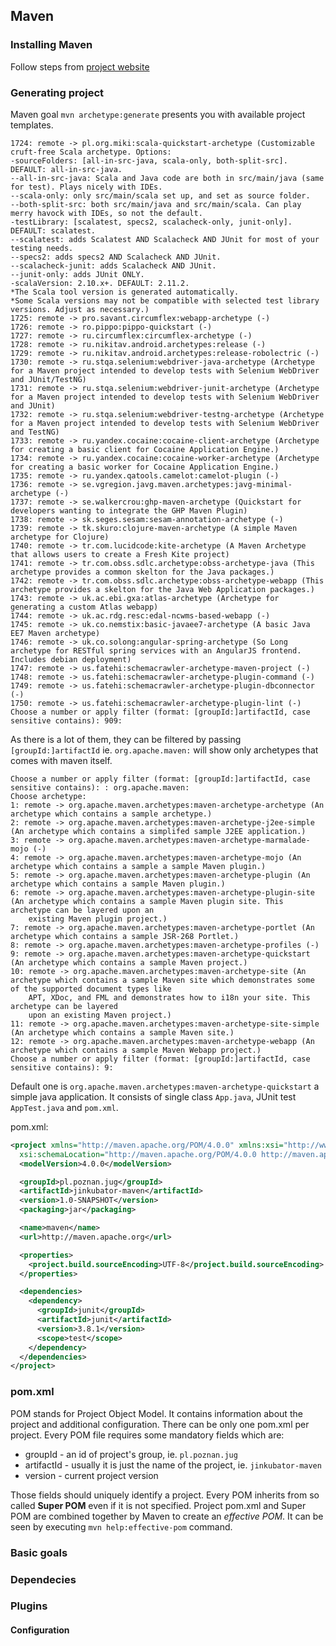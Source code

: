 ## Maven

### Installing Maven

Follow steps from [project website](https://maven.apache.org/install.html)

### Generating project

Maven goal `mvn archetype:generate` presents you with available project templates. 
```
1724: remote -> pl.org.miki:scala-quickstart-archetype (Customizable cruft-free Scala archetype. Options:
-sourceFolders: [all-in-src-java, scala-only, both-split-src]. DEFAULT: all-in-src-java.
--all-in-src-java: Scala and Java code are both in src/main/java (same for test). Plays nicely with IDEs.
--scala-only: only src/main/scala set up, and set as source folder.
--both-split-src: both src/main/java and src/main/scala. Can play merry havock with IDEs, so not the default.
-testLibrary: [scalatest, specs2, scalacheck-only, junit-only]. DEFAULT: scalatest.
--scalatest: adds Scalatest AND Scalacheck AND JUnit for most of your testing needs.
--specs2: adds specs2 AND Scalacheck AND JUnit.
--scalacheck-junit: adds Scalacheck AND JUnit.
--junit-only: adds JUnit ONLY.
-scalaVersion: 2.10.x+. DEFAULT: 2.11.2.
*The Scala tool version is generated automatically.
*Some Scala versions may not be compatible with selected test library versions. Adjust as necessary.)
1725: remote -> pro.savant.circumflex:webapp-archetype (-)
1726: remote -> ro.pippo:pippo-quickstart (-)
1727: remote -> ru.circumflex:circumflex-archetype (-)
1728: remote -> ru.nikitav.android.archetypes:release (-)
1729: remote -> ru.nikitav.android.archetypes:release-robolectric (-)
1730: remote -> ru.stqa.selenium:webdriver-java-archetype (Archetype for a Maven project intended to develop tests with Selenium WebDriver and JUnit/TestNG)
1731: remote -> ru.stqa.selenium:webdriver-junit-archetype (Archetype for a Maven project intended to develop tests with Selenium WebDriver and JUnit)
1732: remote -> ru.stqa.selenium:webdriver-testng-archetype (Archetype for a Maven project intended to develop tests with Selenium WebDriver and TestNG)
1733: remote -> ru.yandex.cocaine:cocaine-client-archetype (Archetype for creating a basic client for Cocaine Application Engine.)
1734: remote -> ru.yandex.cocaine:cocaine-worker-archetype (Archetype for creating a basic worker for Cocaine Application Engine.)
1735: remote -> ru.yandex.qatools.camelot:camelot-plugin (-)
1736: remote -> se.vgregion.javg.maven.archetypes:javg-minimal-archetype (-)
1737: remote -> se.walkercrou:ghp-maven-archetype (Quickstart for developers wanting to integrate the GHP Maven Plugin)
1738: remote -> sk.seges.sesam:sesam-annotation-archetype (-)
1739: remote -> tk.skuro:clojure-maven-archetype (A simple Maven archetype for Clojure)
1740: remote -> tr.com.lucidcode:kite-archetype (A Maven Archetype that allows users to create a Fresh Kite project)
1741: remote -> tr.com.obss.sdlc.archetype:obss-archetype-java (This archetype provides a common skelton for the Java packages.)
1742: remote -> tr.com.obss.sdlc.archetype:obss-archetype-webapp (This archetype provides a skelton for the Java Web Application packages.)
1743: remote -> uk.ac.ebi.gxa:atlas-archetype (Archetype for generating a custom Atlas webapp)
1744: remote -> uk.ac.rdg.resc:edal-ncwms-based-webapp (-)
1745: remote -> uk.co.nemstix:basic-javaee7-archetype (A basic Java EE7 Maven archetype)
1746: remote -> uk.co.solong:angular-spring-archetype (So Long archetype for RESTful spring services with an AngularJS frontend. Includes debian deployment)
1747: remote -> us.fatehi:schemacrawler-archetype-maven-project (-)
1748: remote -> us.fatehi:schemacrawler-archetype-plugin-command (-)
1749: remote -> us.fatehi:schemacrawler-archetype-plugin-dbconnector (-)
1750: remote -> us.fatehi:schemacrawler-archetype-plugin-lint (-)
Choose a number or apply filter (format: [groupId:]artifactId, case sensitive contains): 909:
```
As there is a lot of them, they can be filtered by passing `[groupId:]artifactId` ie. `org.apache.maven:` will show only archetypes that comes with maven itself. 
```
Choose a number or apply filter (format: [groupId:]artifactId, case sensitive contains): : org.apache.maven:
Choose archetype:
1: remote -> org.apache.maven.archetypes:maven-archetype-archetype (An archetype which contains a sample archetype.)
2: remote -> org.apache.maven.archetypes:maven-archetype-j2ee-simple (An archetype which contains a simplifed sample J2EE application.)
3: remote -> org.apache.maven.archetypes:maven-archetype-marmalade-mojo (-)
4: remote -> org.apache.maven.archetypes:maven-archetype-mojo (An archetype which contains a sample a sample Maven plugin.)
5: remote -> org.apache.maven.archetypes:maven-archetype-plugin (An archetype which contains a sample Maven plugin.)
6: remote -> org.apache.maven.archetypes:maven-archetype-plugin-site (An archetype which contains a sample Maven plugin site. This archetype can be layered upon an
    existing Maven plugin project.)
7: remote -> org.apache.maven.archetypes:maven-archetype-portlet (An archetype which contains a sample JSR-268 Portlet.)
8: remote -> org.apache.maven.archetypes:maven-archetype-profiles (-)
9: remote -> org.apache.maven.archetypes:maven-archetype-quickstart (An archetype which contains a sample Maven project.)
10: remote -> org.apache.maven.archetypes:maven-archetype-site (An archetype which contains a sample Maven site which demonstrates some of the supported document types like
    APT, XDoc, and FML and demonstrates how to i18n your site. This archetype can be layered
    upon an existing Maven project.)
11: remote -> org.apache.maven.archetypes:maven-archetype-site-simple (An archetype which contains a sample Maven site.)
12: remote -> org.apache.maven.archetypes:maven-archetype-webapp (An archetype which contains a sample Maven Webapp project.)
Choose a number or apply filter (format: [groupId:]artifactId, case sensitive contains): 9:
```
Default one is `org.apache.maven.archetypes:maven-archetype-quickstart` a simple java application. It consists of single class `App.java`, JUnit test `AppTest.java` and `pom.xml`.

pom.xml:
```xml
<project xmlns="http://maven.apache.org/POM/4.0.0" xmlns:xsi="http://www.w3.org/2001/XMLSchema-instance"
  xsi:schemaLocation="http://maven.apache.org/POM/4.0.0 http://maven.apache.org/xsd/maven-4.0.0.xsd">
  <modelVersion>4.0.0</modelVersion>

  <groupId>pl.poznan.jug</groupId>
  <artifactId>jinkubator-maven</artifactId>
  <version>1.0-SNAPSHOT</version>
  <packaging>jar</packaging>

  <name>maven</name>
  <url>http://maven.apache.org</url>

  <properties>
    <project.build.sourceEncoding>UTF-8</project.build.sourceEncoding>
  </properties>

  <dependencies>
    <dependency>
      <groupId>junit</groupId>
      <artifactId>junit</artifactId>
      <version>3.8.1</version>
      <scope>test</scope>
    </dependency>
  </dependencies>
</project>
```

### pom.xml
POM stands for Project Object Model. It contains information about the project and additional configuration. There can be only one pom.xml per project. Every POM file requires some mandatory fields which are:

* groupId - an id of project's group, ie. `pl.poznan.jug`
* artifactId - usually it is just the name of the project, ie. `jinkubator-maven`
* version - current project version

Those fields should uniquely identify a project. Every POM inherits from so called **Super POM** even if it is not specified. Project pom.xml and Super POM are combined together by Maven to create an *effective POM*.
It can be seen by executing `mvn help:effective-pom` command. 

### Basic goals
 
### Dependecies

### Plugins

#### Configuration
